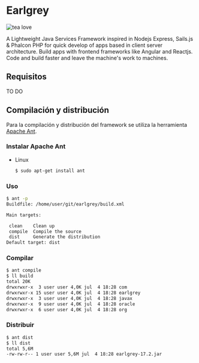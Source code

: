 # Earlgrey
![tea love](https://raw.githubusercontent.com/acalvoa/EARLGREY/extra/resources/Earl_Grey.jpg)

A Lightweight Java Services Framework inspired in Nodejs Express, Sails.js &amp; Phalcon PHP for quick develop of apps based in 
client server architecture. Build apps with frontend frameworks like Angular and Reactjs. Code and build faster and leave the machine's work to machines.

## Requisitos 

TO DO

## Compilación y distribución

Para la compilación y distribución del framework se utiliza la herramienta [Apache Ant](http://ant.apache.org/).

### Instalar Apache Ant

- Linux
   
   ```bash
   $ sudo apt-get install ant
   ```

### Uso

```bash
$ ant -p
Buildfile: /home/user/git/earlgrey/build.xml

Main targets:

 clean    Clean up
 compile  Compile the source
 dist     Generate the distribution
Default target: dist

```

### Compilar

```bash
$ ant compile
$ ll build
total 20K
drwxrwxr-x  3 user user 4,0K jul  4 18:28 com
drwxrwxr-x 15 user user 4,0K jul  4 18:28 earlgrey
drwxrwxr-x  3 user user 4,0K jul  4 18:28 javax
drwxrwxr-x  9 user user 4,0K jul  4 18:28 oracle
drwxrwxr-x  6 user user 4,0K jul  4 18:28 org

```

### Distribuir

```bash
$ ant dist
$ ll dist 
total 5,6M
-rw-rw-r-- 1 user user 5,6M jul  4 18:28 earlgrey-17.2.jar
```

